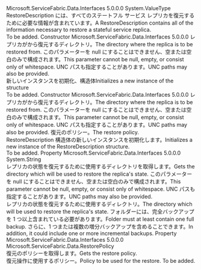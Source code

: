 <Type Name="RestoreDescription" FullName="Microsoft.ServiceFabric.Data.RestoreDescription">
  <TypeSignature Language="C#" Value="public struct RestoreDescription" />
  <TypeSignature Language="ILAsm" Value=".class public sequential ansi sealed beforefieldinit RestoreDescription extends System.ValueType" />
  <TypeSignature Language="DocId" Value="T:Microsoft.ServiceFabric.Data.RestoreDescription" />
  <TypeSignature Language="VB.NET" Value="Public Structure RestoreDescription" />
  <TypeSignature Language="F#" Value="type RestoreDescription = struct" />
  <AssemblyInfo>
    <AssemblyName>Microsoft.ServiceFabric.Data.Interfaces</AssemblyName>
    <AssemblyVersion>5.0.0.0</AssemblyVersion>
  </AssemblyInfo>
  <Base>
    <BaseTypeName>System.ValueType</BaseTypeName>
  </Base>
  <Interfaces />
  <Docs>
    <summary>
            <span data-ttu-id="b335d-101">RestoreDescription には、すべてのステートフル サービス レプリカを復元するために必要な情報が含まれています。</span><span class="sxs-lookup"><span data-stu-id="b335d-101">A RestoreDescription contains all of the information necessary to restore a stateful service replica.</span></span> 
            </summary>
    <remarks>To be added.</remarks>
  </Docs>
  <Members>
    <Member MemberName=".ctor">
      <MemberSignature Language="C#" Value="public RestoreDescription (string backupFolderPath);" />
      <MemberSignature Language="ILAsm" Value=".method public hidebysig specialname rtspecialname instance void .ctor(string backupFolderPath) cil managed" />
      <MemberSignature Language="DocId" Value="M:Microsoft.ServiceFabric.Data.RestoreDescription.#ctor(System.String)" />
      <MemberSignature Language="VB.NET" Value="Public Sub New (backupFolderPath As String)" />
      <MemberSignature Language="F#" Value="new Microsoft.ServiceFabric.Data.RestoreDescription : string -&gt; Microsoft.ServiceFabric.Data.RestoreDescription" Usage="new Microsoft.ServiceFabric.Data.RestoreDescription backupFolderPath" />
      <MemberType>Constructor</MemberType>
      <AssemblyInfo>
        <AssemblyName>Microsoft.ServiceFabric.Data.Interfaces</AssemblyName>
        <AssemblyVersion>5.0.0.0</AssemblyVersion>
      </AssemblyInfo>
      <Parameters>
        <Parameter Name="backupFolderPath" Type="System.String" />
      </Parameters>
      <Docs>
        <param name="backupFolderPath">
            <span data-ttu-id="b335d-102">レプリカがから復元するディレクトリ。</span><span class="sxs-lookup"><span data-stu-id="b335d-102">The directory where the replica is to be restored from.</span></span>
            <span data-ttu-id="b335d-103">このパラメーターを null にすることはできません、空または空白のみで構成されます。</span><span class="sxs-lookup"><span data-stu-id="b335d-103">This parameter cannot be null, empty, or consist only of whitespace.</span></span> <span data-ttu-id="b335d-104">UNC パスも指定することがあります。</span><span class="sxs-lookup"><span data-stu-id="b335d-104">UNC paths may also be provided.</span></span>
            </param>
        <summary>
            <span data-ttu-id="b335d-105">新しいインスタンスを初期化、<cref name="RestoreDescription" />構造体</span><span class="sxs-lookup"><span data-stu-id="b335d-105">Initializes a new instance of the <cref name="RestoreDescription" /> structure</span></span>
            </summary>
        <remarks>To be added.</remarks>
      </Docs>
    </Member>
    <Member MemberName=".ctor">
      <MemberSignature Language="C#" Value="public RestoreDescription (string backupFolderPath, Microsoft.ServiceFabric.Data.RestorePolicy restorePolicy);" />
      <MemberSignature Language="ILAsm" Value=".method public hidebysig specialname rtspecialname instance void .ctor(string backupFolderPath, valuetype Microsoft.ServiceFabric.Data.RestorePolicy restorePolicy) cil managed" />
      <MemberSignature Language="DocId" Value="M:Microsoft.ServiceFabric.Data.RestoreDescription.#ctor(System.String,Microsoft.ServiceFabric.Data.RestorePolicy)" />
      <MemberSignature Language="F#" Value="new Microsoft.ServiceFabric.Data.RestoreDescription : string * Microsoft.ServiceFabric.Data.RestorePolicy -&gt; Microsoft.ServiceFabric.Data.RestoreDescription" Usage="new Microsoft.ServiceFabric.Data.RestoreDescription (backupFolderPath, restorePolicy)" />
      <MemberType>Constructor</MemberType>
      <AssemblyInfo>
        <AssemblyName>Microsoft.ServiceFabric.Data.Interfaces</AssemblyName>
        <AssemblyVersion>5.0.0.0</AssemblyVersion>
      </AssemblyInfo>
      <Parameters>
        <Parameter Name="backupFolderPath" Type="System.String" />
        <Parameter Name="restorePolicy" Type="Microsoft.ServiceFabric.Data.RestorePolicy" />
      </Parameters>
      <Docs>
        <param name="backupFolderPath">
            <span data-ttu-id="b335d-106">レプリカがから復元するディレクトリ。</span><span class="sxs-lookup"><span data-stu-id="b335d-106">The directory where the replica is to be restored from.</span></span>
            <span data-ttu-id="b335d-107">このパラメーターを null にすることはできません、空または空白のみで構成されます。</span><span class="sxs-lookup"><span data-stu-id="b335d-107">This parameter cannot be null, empty, or consist only of whitespace.</span></span> <span data-ttu-id="b335d-108">UNC パスも指定することがあります。</span><span class="sxs-lookup"><span data-stu-id="b335d-108">UNC paths may also be provided.</span></span>
            </param>
        <param name="restorePolicy"><span data-ttu-id="b335d-109">復元のポリシー。</span><span class="sxs-lookup"><span data-stu-id="b335d-109">The restore policy.</span></span></param>
        <summary>
            <span data-ttu-id="b335d-110">RestoreDescription 構造体の新しいインスタンスを初期化します。</span><span class="sxs-lookup"><span data-stu-id="b335d-110">Initializes a new instance of the RestoreDescription structure.</span></span>
            </summary>
        <remarks>To be added.</remarks>
      </Docs>
    </Member>
    <Member MemberName="BackupFolderPath">
      <MemberSignature Language="C#" Value="public string BackupFolderPath { get; }" />
      <MemberSignature Language="ILAsm" Value=".property instance string BackupFolderPath" />
      <MemberSignature Language="DocId" Value="P:Microsoft.ServiceFabric.Data.RestoreDescription.BackupFolderPath" />
      <MemberSignature Language="VB.NET" Value="Public ReadOnly Property BackupFolderPath As String" />
      <MemberSignature Language="F#" Value="member this.BackupFolderPath : string" Usage="Microsoft.ServiceFabric.Data.RestoreDescription.BackupFolderPath" />
      <MemberType>Property</MemberType>
      <AssemblyInfo>
        <AssemblyName>Microsoft.ServiceFabric.Data.Interfaces</AssemblyName>
        <AssemblyVersion>5.0.0.0</AssemblyVersion>
      </AssemblyInfo>
      <ReturnValue>
        <ReturnType>System.String</ReturnType>
      </ReturnValue>
      <Docs>
        <summary>
            <span data-ttu-id="b335d-111">レプリカの状態を復元するために使用するディレクトリを取得します。</span><span class="sxs-lookup"><span data-stu-id="b335d-111">Gets the directory which will be used to restore the replica's state.</span></span>
            <span data-ttu-id="b335d-112">このパラメーターを null にすることはできません、空または空白のみで構成されます。</span><span class="sxs-lookup"><span data-stu-id="b335d-112">This parameter cannot be null, empty, or consist only of whitespace.</span></span> <span data-ttu-id="b335d-113">UNC パスも指定することがあります。</span><span class="sxs-lookup"><span data-stu-id="b335d-113">UNC paths may also be provided.</span></span>
            </summary>
        <value>
            <span data-ttu-id="b335d-114">レプリカの状態を復元するために使用するディレクトリ。</span><span class="sxs-lookup"><span data-stu-id="b335d-114">The directory which will be used to restore the replica's state.</span></span>
            </value>
        <remarks>
            <span data-ttu-id="b335d-115">フォルダーには、完全バックアップを 1 つ以上含まれている必要があります。</span><span class="sxs-lookup"><span data-stu-id="b335d-115">Folder must at least contain one full backup.</span></span>
            <span data-ttu-id="b335d-116">さらに、1 つまたは複数の増分バックアップを含めることできます。</span><span class="sxs-lookup"><span data-stu-id="b335d-116">In addition, it could include one or more incremental backups.</span></span>
            </remarks>
      </Docs>
    </Member>
    <Member MemberName="Policy">
      <MemberSignature Language="C#" Value="public Microsoft.ServiceFabric.Data.RestorePolicy Policy { get; }" />
      <MemberSignature Language="ILAsm" Value=".property instance valuetype Microsoft.ServiceFabric.Data.RestorePolicy Policy" />
      <MemberSignature Language="DocId" Value="P:Microsoft.ServiceFabric.Data.RestoreDescription.Policy" />
      <MemberSignature Language="VB.NET" Value="Public ReadOnly Property Policy As RestorePolicy" />
      <MemberSignature Language="F#" Value="member this.Policy : Microsoft.ServiceFabric.Data.RestorePolicy" Usage="Microsoft.ServiceFabric.Data.RestoreDescription.Policy" />
      <MemberType>Property</MemberType>
      <AssemblyInfo>
        <AssemblyName>Microsoft.ServiceFabric.Data.Interfaces</AssemblyName>
        <AssemblyVersion>5.0.0.0</AssemblyVersion>
      </AssemblyInfo>
      <ReturnValue>
        <ReturnType>Microsoft.ServiceFabric.Data.RestorePolicy</ReturnType>
      </ReturnValue>
      <Docs>
        <summary>
            <span data-ttu-id="b335d-117">復元のポリシーを取得します。</span><span class="sxs-lookup"><span data-stu-id="b335d-117">Gets the restore policy.</span></span>
            </summary>
        <value>
            <span data-ttu-id="b335d-118">復元操作に使用するポリシー。</span><span class="sxs-lookup"><span data-stu-id="b335d-118">Policy to be used for the restore.</span></span>
            </value>
        <remarks>To be added.</remarks>
      </Docs>
    </Member>
  </Members>
</Type>